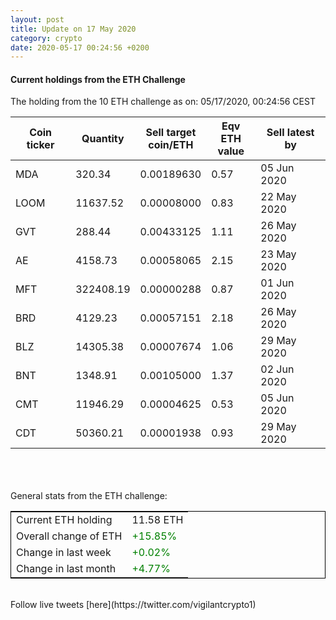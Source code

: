 ```yaml
---
layout: post
title: Update on 17 May 2020
category: crypto
date: 2020-05-17 00:24:56 +0200
---
```




#### Current holdings from the ETH Challenge

The holding from the 10 ETH challenge as on: 05/17/2020, 00:24:56 CEST

|Coin ticker|Quantity|Sell target<br>coin/ETH|Eqv ETH<br>value|Sell latest by|
|-----------|--------|-----------|-----------|--------------|
MDA|320.34|  0.00189630|0.57|05 Jun 2020|
LOOM|11637.52|  0.00008000|0.83|22 May 2020|
GVT|288.44|  0.00433125|1.11|26 May 2020|
AE|4158.73|  0.00058065|2.15|23 May 2020|
MFT|322408.19|  0.00000288|0.87|01 Jun 2020|
BRD|4129.23|  0.00057151|2.18|26 May 2020|
BLZ|14305.38|  0.00007674|1.06|29 May 2020|
BNT|1348.91|  0.00105000|1.37|02 Jun 2020|
CMT|11946.29|  0.00004625|0.53|05 Jun 2020|
CDT|50360.21|  0.00001938|0.93|29 May 2020|

<br>
<br>
<br>
General stats from the ETH challenge:

<table style="border:1px solid black;margin-left:auto;margin-right:auto;">
	<tbody>
	<tr>
		<td>Current ETH holding</td>
		<td>     11.58 ETH</td>
	</tr>
	<tr>
		<td>Overall change of ETH</td>
		<td><font color="green">+15.85%</font></td>
	</tr>
	<tr>
		<td>Change in last week</td>
		<td><font color="green">+0.02%</font></td>
	</tr>
	<tr>
		<td>Change in last month</td>
		<td><font color="green">+4.77%</font></td>
	</tr>
	</tbody>
</table>

<br>
Follow live tweets [here](https://twitter.com/vigilantcrypto1)
<br>
<br>